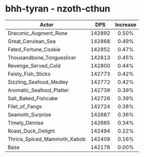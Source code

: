 # bhh-tyran - nzoth-cthun
| Actor | DPS | Increase |
|---|:---:|:---:|
|Draconic_Augment_Rune|142892|0.50%|
|Great_Cerulean_Sea|142868|0.49%|
|Fated_Fortune_Cookie|142852|0.47%|
|Thousandbone_Tongueslicer|142813|0.45%|
|Revenge_Served_Cold|142800|0.44%|
|Feisty_Fish_Sticks|142773|0.42%|
|Sizzling_Seafood_Medley|142772|0.42%|
|Aromatic_Seafood_Platter|142739|0.39%|
|Salt_Baked_Fishcake|142726|0.39%|
|Filet_of_Fangs|142724|0.38%|
|Seamoth_Surprise|142687|0.36%|
|Timely_Demise|142665|0.34%|
|Roast_Duck_Delight|142494|0.22%|
|Thrice_Spiced_Mammoth_Kabob|142409|0.16%|
|Base|142178|0.00%|

